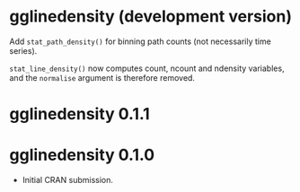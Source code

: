 # gglinedensity (development version)

Add `stat_path_density()` for binning path counts (not necessarily time series).

`stat_line_density()` now computes count, ncount and ndensity variables,
and the `normalise` argument is therefore removed.

# gglinedensity 0.1.1

# gglinedensity 0.1.0

* Initial CRAN submission.
